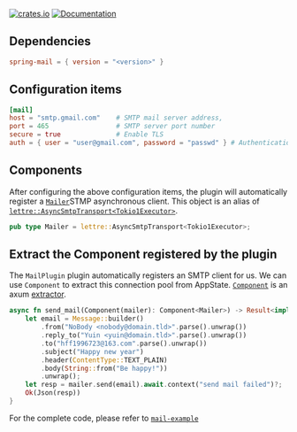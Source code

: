 [![crates.io](https://img.shields.io/crates/v/spring-mail.svg)](https://crates.io/crates/spring-mail)
[![Documentation](https://docs.rs/spring-mail/badge.svg)](https://docs.rs/spring-mail)

## Dependencies

```toml
spring-mail = { version = "<version>" }
```

## Configuration items

```toml
[mail]
host = "smtp.gmail.com"    # SMTP mail server address,
port = 465                 # SMTP server port number
secure = true              # Enable TLS
auth = { user = "user@gmail.com", password = "passwd" } # Authentication information
```

## Components

After configuring the above configuration items, the plugin will automatically register a [`Mailer`](https://docs.rs/spring-mail/latest/spring_mail/type.Mailer.html)STMP asynchronous client. This object is an alias of [`lettre::AsyncSmtpTransport<Tokio1Executor>`](https://docs.rs/lettre/latest/lettre/transport/smtp/struct.AsyncSmtpTransport.html).

```rust
pub type Mailer = lettre::AsyncSmtpTransport<Tokio1Executor>;
```

## Extract the Component registered by the plugin

The `MailPlugin` plugin automatically registers an SMTP client for us. We can use `Component` to extract this connection pool from AppState. [`Component`](https://docs.rs/spring-web/latest/spring_web/extractor/struct.Component.html) is an axum [extractor](https://docs.rs/axum/latest/axum/extract/index.html).

```rust
async fn send_mail(Component(mailer): Component<Mailer>) -> Result<impl IntoResponse> {
    let email = Message::builder()
        .from("NoBody <nobody@domain.tld>".parse().unwrap())
        .reply_to("Yuin <yuin@domain.tld>".parse().unwrap())
        .to("hff1996723@163.com".parse().unwrap())
        .subject("Happy new year")
        .header(ContentType::TEXT_PLAIN)
        .body(String::from("Be happy!"))
        .unwrap();
    let resp = mailer.send(email).await.context("send mail failed")?;
    Ok(Json(resp))
}
```

For the complete code, please refer to [`mail-example`](https://github.com/spring-rs/spring-rs/tree/master/examples/mail-example)
